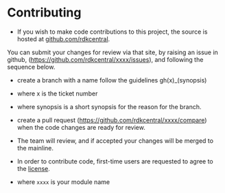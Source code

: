# Contributing

- If you wish to make code contributions to this project, the source is hosted at [github.com/rdkcentral](https://github.com/rdkcentral).

You can submit your changes for review via that site, by raising an issue in github, (https://github.com/rdkcentral/xxxx/issues), and following the sequence below.

- create a branch with a name follow the guidelines gh(x)_(synopsis)
- where x is the ticket number
- where synopsis is a short synopsis for the reason for the branch.
- create a pull request (https://github.com/rdkcentral/xxxx/compare) when the code changes are ready for review.
- The team will review, and if accepted your changes will be merged to the mainline.

- In order to contribute code, first-time users are requested to agree to the [license](https://wiki.rdkcentral.com/signup.action).

- where `xxxx` is your module name